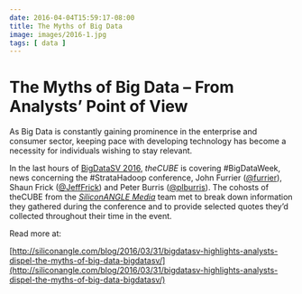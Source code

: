 ```yaml
---
date: 2016-04-04T15:59:17-08:00
title: The Myths of Big Data
image: images/2016-1.jpg
tags: [ data ]
---
```


# The Myths of Big Data – From Analysts’ Point of View

As Big Data is constantly gaining prominence in the enterprise and consumer sector, keeping pace with developing technology has become a necessity for individuals wishing to stay relevant.

In the last hours of [BigDataSV 2016](http://www.informationweek.com/big-data/big-data-analytics/big-data-predictions-for-2016/d/d-id/1323671), *theCUBE* is covering #BigDataWeek, news concerning the #StrataHadoop conference, John Furrier ([@furrier](https://twitter.com/furrier)), Shaun Frick ([@JeffFrick](https://twitter.com/JeffFrick)) and Peter Burris ([@plburris](https://twitter.com/plburris)). The cohosts of theCUBE from the *[SiliconANGLE Media](https://www.linkedin.com/company/siliconangle-media-inc-)* team met to break down information they gathered during the conference and to provide selected quotes they’d collected throughout their time in the event.

Read more at:

[http://siliconangle.com/blog/2016/03/31/bigdatasv-highlights-analysts-dispel-the-myths-of-big-data-bigdatasv/](http://siliconangle.com/blog/2016/03/31/bigdatasv-highlights-analysts-dispel-the-myths-of-big-data-bigdatasv/)
